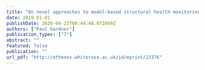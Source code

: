 ```yaml
---
title: "On novel approaches to model-based structural health monitoring"
date: 2019-01-01
publishDate: 2020-04-23T09:44:48.072669Z
authors: ["Paul Gardner"]
publication_types: ["7"]
abstract: ""
featured: false
publication: ""
url_pdf: "http://etheses.whiterose.ac.uk/id/eprint/23376"
---
```


